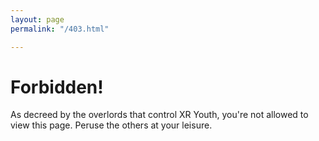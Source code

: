 ```yaml
---
layout: page
permalink: "/403.html"

---
```

# Forbidden!

As decreed by the overlords that control XR Youth, you're not allowed to view this page. Peruse the others at your leisure.